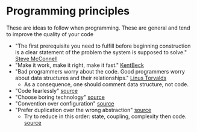 # Programming principles

These are ideas to follow when programming. These are general and tend to improve the quality of your code

- "The first prerequisite you need to fulfill before beginning construction is a clear statement of the problem the system is supposed to solve." [Steve McConnell](https://en.wikipedia.org/wiki/Best_coding_practices)
- "Make it work, make it right, make it fast." [KentBeck](http://wiki.c2.com/?MakeItWorkMakeItRightMakeItFast)
- "Bad programmers worry about the code. Good programmers worry about data structures and their relationships." [Linus Torvalds](https://softwareengineering.stackexchange.com/questions/163185/torvalds-quote-about-good-programmer)
  - As a consequence, one should comment data structure, not code.
- "Code fearlessly" [source](http://cam.ly/blog/2010/12/code-fearlessly/)
- "Choose boring technology" [source](http://mcfunley.com/choose-boring-technology)
- "Convention over configuration" [source](https://en.wikipedia.org/wiki/Convention_over_configuration)
- "Prefer duplication over the wrong abstraction" [source](https://www.sandimetz.com/blog/2016/1/20/the-wrong-abstraction)
  - Try to reduce in this order: state, coupling, complexity then code. [source](https://news.ycombinator.com/item?id=11042400)


